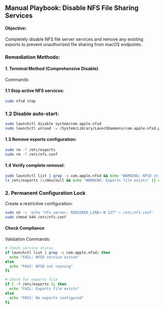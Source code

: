 ## Manual Playbook: Disable NFS File Sharing Services
#### Objective:
Completely disable NFS file server services and remove any existing exports to prevent unauthorized file sharing from macOS endpoints.

### Remediation Methods:
#### 1. Terminal Method (Comprehensive Disable)
Commands:

#### 1.1 Stop active NFS services:
```bash
sudo nfsd stop
```
### 1.2 Disable auto-start:
```bash
sudo launchctl disable system/com.apple.nfsd
sudo launchctl unload -w /System/Library/LaunchDaemons/com.apple.nfsd.plist 2>/dev/null
```
#### 1.3 Remove exports configuration:
```bash
sudo rm -f /etc/exports
sudo rm -f /etc/nfs.conf
```
#### 1.4 Verify complete removal:
```bash
sudo launchctl list | grep -q com.apple.nfsd && echo "WARNING: NFSD still loaded" || echo "NFSD disabled"
ls /etc/exports 2>/dev/null && echo "WARNING: Exports file exists" || echo "No exports configured"
```

### 2. Permanent Configuration Lock
Create a restrictive configuration:

```bash
sudo sh -c 'echo "nfs.server: REQUIRED_LINE=-N 127" > /etc/nfs.conf'
sudo chmod 644 /etc/nfs.conf
```
#### Check Compliance
Validation Commands:

```bash
# Check service status
if launchctl list | grep -q com.apple.nfsd; then
  echo "FAIL: NFSD service active"
else
  echo "PASS: NFSD not running"
fi

# Check for exports file
if [ -f /etc/exports ]; then
  echo "FAIL: Exports file exists"
else
  echo "PASS: No exports configured"
fi
```